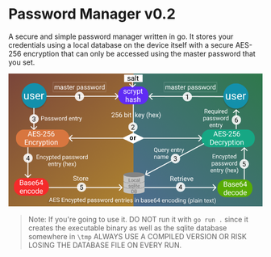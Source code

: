 # Password Manager v0.2
A secure and simple password manager written in go. 
It stores your credentials using a local database on the device itself with a secure AES-256 encryption that can only be accessed using the master password that you set.

![Encrytion and Decryption Flow](https://github.com/nimone/Go-Password-Manager/blob/main/encryptDecrpytFlow.png)

> Note: If you're going to use it. DO NOT run it with `go run .` since it creates the executable binary as well as the sqlite database somewhere in `\tmp`
ALWAYS USE A COMPILED VERSION OR RISK LOSING THE DATABASE FILE ON EVERY RUN.

